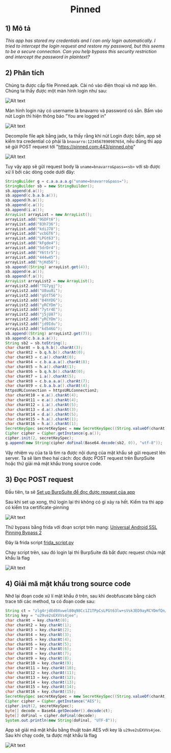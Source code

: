 <div align='center'>

# **Pinned**

</div>

## **1) Mô tả**

*This app has stored my credentials and I can only login automatically. I tried to intercept the login request and restore my password, but this seems to be a secure connection. Can you help bypass this security restriction and intercept the password in plaintext?*

## **2) Phân tích**

Chúng ta được cấp file Pinned.apk. Cài nó vào điện thoại và mở app lên. Chúng ta thấy được một màn hình login như sau:

![Alt text](./img/image.png)

Màn hình login này có username là bnavarro và password có sẵn. Bấm vào nút Login thì hiện thông báo "You are logged in"

![Alt text](./img/image-1.png)

Decompile file apk bằng jadx, ta thấy rằng khi nút Login được bấm, app sẽ kiểm tra credential có phải là `bnavarro:1234567890987654`, nếu đúng thì app sẽ gửi POST request tới "https://pinned.com:443/pinned.php"

![Alt text](./img/image-2.png) 

Tuy vậy app sẽ gửi request body là `uname=bnavarro&pass=<sb>` với sb được xử lí bởi các dòng code dưới đây:

```java
StringBuilder g = c.a.a.a.a.g("uname=bnavarro&pass=");
StringBuilder sb = new StringBuilder();
sb.append(d.a());
sb.append(c.b.a.b.a());
sb.append(h.a());
sb.append(c.a());
sb.append(i.a());
ArrayList arrayList = new ArrayList();
arrayList.add("9GDFt6");
arrayList.add("83h736");
arrayList.add("kdiJ78");
arrayList.add("vcbGT6");
arrayList.add("LPGt63");
arrayList.add("kFgde4");
arrayList.add("5drDr4");
arrayList.add("Y6ttr5");
arrayList.add("444w45");
arrayList.add("hjKd56");
sb.append((String) arrayList.get(4));
sb.append(e.a());
sb.append(f.a());
ArrayList arrayList2 = new ArrayList();
arrayList2.add("TG7ygj");
arrayList2.add("U8uu8i");
arrayList2.add("gGtT56");
arrayList2.add("84hYDG");
arrayList2.add("yRCYDm");
arrayList2.add("7ytr4E");
arrayList2.add("j5jU87");
arrayList2.add("yRCYDm");
arrayList2.add("jd9Idu");
arrayList2.add("kd546G");
sb.append((String) arrayList2.get(7));
sb.append(c.b.a.a.a());
String sb2 = sb.toString();
char charAt = b.q.h.b().charAt(3);
char charAt2 = b.q.h.b().charAt(0);
char charAt3 = c.a().charAt(0);
char charAt4 = c.b.a.a.a().charAt(8);
char charAt5 = h.a().charAt(1);
char charAt6 = b.q.h.b().charAt(0);
char charAt7 = i.a().charAt(5);
char charAt8 = c.b.a.a.a().charAt(7);
char charAt9 = c.b.a.b.a().charAt(4);
httpsURLConnection = httpsURLConnection2;
char charAt10 = e.a().charAt(4);
char charAt11 = e.a().charAt(4);
char charAt12 = i.a().charAt(5);
char charAt13 = d.a().charAt(3);
char charAt14 = d.a().charAt(5);
char charAt15 = h.a().charAt(1);
char charAt16 = h.a().charAt(1);
SecretKeySpec secretKeySpec = new SecretKeySpec((String.valueOf(charAt) + String.valueOf(charAt2) + String.valueOf(charAt3) + String.valueOf(charAt4).toUpperCase() + String.valueOf(charAt5) + String.valueOf(charAt6) + String.valueOf(charAt7).toUpperCase() + String.valueOf(charAt8) + String.valueOf(charAt9) + String.valueOf(charAt10) + String.valueOf(charAt11) + String.valueOf(charAt12).toUpperCase() + String.valueOf(charAt13) + String.valueOf(charAt14) + String.valueOf(charAt15) + String.valueOf(charAt16)).getBytes(), g.a());
Cipher cipher = Cipher.getInstance(g.a());
cipher.init(2, secretKeySpec);
g.append(new String(cipher.doFinal(Base64.decode(sb2, 0)), "utf-8"));
```

Vậy nhiệm vụ của ta là tìm ra được nội dung của mật khẩu sẽ gửi request lên server. Ta sẽ làm theo hai cách: đọc được POST request trên BurpSuite hoặc thử giải mã mật khẩu trong source code.

## **3) Đọc POST request**

Đầu tiên, ta sẽ [Set up BurpSuite để đọc được request của app](https://github.com/lUcgryy/Android-Pentest-Note/blob/main/TestCurl.md)

Sau khi set up xong, thử login lại thì không có gì xảy ra hết. Kiểm tra thì app có kiểm tra certificate-pinning

![Alt text](./img/image-4.png)

Thử bypass bằng frida với đoạn script trên mạng: [Universal Android SSL Pinning Bypass 2](https://codeshare.frida.re/@sowdust/universal-android-ssl-pinning-bypass-2/)

Đây là frida script [frida_script.py](./script/frida_script.py)

Chạy script trên, sau đó login lại thì BurpSuite đã bắt được request chứa mật khẩu là flag

![Alt text](./img/image-5.png)

## **4) Giải mã mật khẩu trong source code**

Nhớ lại đoạn code xử lí mật khẩu ở trên, sau khi deobfuscate bằng cách trace tới các method, ta có đoạn code sau:

```java
String ct = "zlg4rjdEd0Xvwel80q98Cc1Z1TPpCsLPGt63lw+sVsk3ED9ayRCYDmfQn/gdiEvh";
String key = "u29ve2sEXVVs4jee";
char charAt = key.charAt(0);
char charAt2 = key.charAt(1);
char charAt3 = key.charAt(2);
char charAt4 = key.charAt(3);
char charAt5 = key.charAt(4);
char charAt6 = key.charAt(5);
char charAt7 = key.charAt(6);
char charAt8 = key.charAt(7);
char charAt9 = key.charAt(8);
char charAt10 = key.charAt(9);
char charAt11 = key.charAt(10);
char charAt12 = key.charAt(11);
char charAt13 = key.charAt(12);
char charAt14 = key.charAt(13);
char charAt15 = key.charAt(14);
char charAt16 = key.charAt(15);
SecretKeySpec secretKeySpec = new SecretKeySpec((String.valueOf(charAt) + String.valueOf(charAt2) + String.valueOf(charAt3) + String.valueOf(charAt4).toUpperCase() + String.valueOf(charAt5) + String.valueOf(charAt6) + String.valueOf(charAt7).toUpperCase() + String.valueOf(charAt8) + String.valueOf(charAt9) + String.valueOf(charAt10) + String.valueOf(charAt11) + String.valueOf(charAt12).toUpperCase() + String.valueOf(charAt13) + String.valueOf(charAt14) + String.valueOf(charAt15) + String.valueOf(charAt16)).getBytes(), "AES");
Cipher cipher = Cipher.getInstance("AES");
cipher.init(2, secretKeySpec); 
byte[] decode = Base64.getDecoder().decode(ct);
byte[] doFinal = cipher.doFinal(decode);
System.out.println(new String(doFinal, "UTF-8"));
```

App sẽ giải mã mật khẩu bằng thuật toán AES với key là `u29ve2sEXVVs4jee`. Sau khi chạy code, ta được mật khẩu là flag

![Alt text](./img/image-6.png)